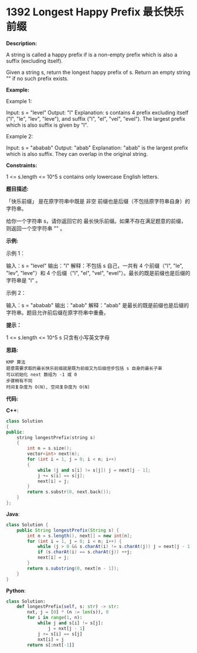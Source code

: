 # 1392 Longest Happy Prefix 最长快乐前缀

__Description:__

A string is called a happy prefix if is a non-empty prefix which is also a suffix (excluding itself).

Given a string s, return the longest happy prefix of s. Return an empty string "" if no such prefix exists.

__Example:__

Example 1:

Input: s = "level"
Output: "l"
Explanation: s contains 4 prefix excluding itself ("l", "le", "lev", "leve"), and suffix ("l", "el", "vel", "evel"). The largest prefix which is also suffix is given by "l".

Example 2:

Input: s = "ababab"
Output: "abab"
Explanation: "abab" is the largest prefix which is also suffix. They can overlap in the original string.

__Constraints:__

1 <= s.length <= 10^5
s contains only lowercase English letters.

__题目描述:__

「快乐前缀」 是在原字符串中既是 非空 前缀也是后缀（不包括原字符串自身）的字符串。

给你一个字符串 s，请你返回它的 最长快乐前缀。如果不存在满足题意的前缀，则返回一个空字符串 "" 。

__示例:__

示例 1：

输入：s = "level"
输出："l"
解释：不包括 s 自己，一共有 4 个前缀（"l", "le", "lev", "leve"）和 4 个后缀（"l", "el", "vel", "evel"）。最长的既是前缀也是后缀的字符串是 "l" 。

示例 2：

输入：s = "ababab"
输出："abab"
解释："abab" 是最长的既是前缀也是后缀的字符串。题目允许前后缀在原字符串中重叠。

__提示：__

1 <= s.length <= 10^5
s 只含有小写英文字母

__思路:__

```text
KMP 算法
题意需要求取的最长快乐前缀就是既为前缀又为后缀但步包括 s 自身的最长子串
可以初始化 next 数组为 -1 或 0
步骤稍有不同
时间复杂度为 O(N), 空间复杂度为 O(N)
```

__代码:__

__C++__:

```C++
class Solution 
{
public:
    string longestPrefix(string s) 
    {
        int n = s.size();
        vector<int> next(n);
        for (int i = 1, j = 0; i < n; i++) 
        {
            while (j and s[i] != s[j]) j = next[j - 1];
            j += s[i] == s[j];
            next[i] = j;
        }
        return s.substr(0, next.back());
    }
};
```

__Java__:

```Java
class Solution {
    public String longestPrefix(String s) {
        int n = s.length(), next[] = new int[n];
        for (int i = 1, j = 0; i < n; i++) {
            while (j > 0 && s.charAt(i) != s.charAt(j)) j = next[j - 1];
            if (s.charAt(i) == s.charAt(j)) ++j;
            next[i] = j;
        }
        return s.substring(0, next[n - 1]);
    }
}
```

__Python__:

```Python
class Solution:
    def longestPrefix(self, s: str) -> str:
        nxt, j = [0] * (n := len(s)), 0
        for i in range(1, n):
            while j and s[i] != s[j]:
                j = nxt[j - 1]
            j += s[i] == s[j]
            nxt[i] = j
        return s[:nxt[-1]]
```
